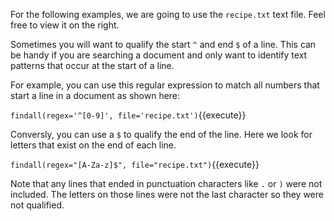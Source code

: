 
For the following examples, we are going to use the `recipe.txt` text file. Feel free to view it on the right. 

Sometimes you will want to qualify the start `^` and end `$` of a line. This can be handy if you are searching a document and only want to identify text patterns that occur at the start of a line. 

For example, you can use this regular expression to match all numbers that start a line in a document as shown here: 

`findall(regex='^[0-9]', file='recipe.txt')`{{execute}}

Conversly, you can use a `$` to qualify the end of the line. Here we look for letters that exist on the end of each line. 

`findall(regex="[A-Za-z]$", file="recipe.txt")`{{execute}}

Note that any lines that ended in punctuation characters like `.` or `)` were not included. The letters on those lines were not the last character so they were not qualified. 